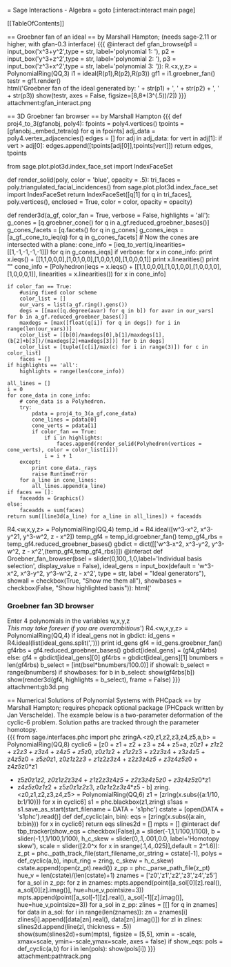 = Sage Interactions - Algebra =
goto [:interact:interact main page]

[[TableOfContents]]

== Groebner fan of an ideal ==
by Marshall Hampton; (needs sage-2.11 or higher, with gfan-0.3 interface)
{{{
@interact
def gfan_browse(p1 = input_box('x^3+y^2',type = str, label='polynomial 1: '), p2 = input_box('y^3+z^2',type = str, label='polynomial 2: '), p3 = input_box('z^3+x^2',type = str, label='polynomial 3: ')):
    R.<x,y,z> = PolynomialRing(QQ,3)
    i1 = ideal(R(p1),R(p2),R(p3))
    gf1 = i1.groebner_fan()
    testr = gf1.render()    
    html('Groebner fan of the ideal generated by: ' + str(p1) + ', ' + str(p2) + ', ' + str(p3))
    show(testr, axes = False, figsize=[8,8*(3^(.5))/2])
}}}
attachment:gfan_interact.png

== 3D Groebner fan browser ==
by Marshall Hampton
{{{
def proj4_to_3(gfanobj, poly4):
    fpoints = poly4.vertices()
    tpoints = [gfanobj._embed_tetra(q) for q in fpoints]
    adj_data = poly4.vertex_adjacencies()
    edges = []
    for adj in adj_data:
        for vert in adj[1]:
            if vert > adj[0]:
                edges.append([tpoints[adj[0]],tpoints[vert]])
    return edges, tpoints

from sage.plot.plot3d.index_face_set import IndexFaceSet

def render_solid(poly, color = 'blue', opacity = .5):
    tri_faces = poly.triangulated_facial_incidences()
    from sage.plot.plot3d.index_face_set import IndexFaceSet
    return IndexFaceSet([q[1] for q in tri_faces], poly.vertices(), enclosed = True, color = color, opacity = opacity)

def render3d(a_gf, color_fan = True, verbose = False, highlights = 'all'):
    g_cones = [q.groebner_cone() for q in a_gf.reduced_groebner_bases()]
    g_cones_facets = [q.facets() for q in g_cones]
    g_cones_ieqs = [a_gf._cone_to_ieq(q) for q in g_cones_facets]
    # Now the cones are intersected with a plane:
    cone_info = [ieq_to_vert(q,linearities=[[1,-1,-1,-1,-1]]) for q in g_cones_ieqs]
    if verbose:
        for x in cone_info:
            print x.ieqs() + [[1,1,0,0,0],[1,0,1,0,0],[1,0,0,1,0],[1,0,0,0,1]]
            print x.linearities()
            print ""
    cone_info = [Polyhedron(ieqs = x.ieqs() + [[1,1,0,0,0],[1,0,1,0,0],[1,0,0,1,0],[1,0,0,0,1]], linearities = x.linearities()) for x in cone_info]

    if color_fan == True:
        #using fixed color scheme
        color_list = []
        our_vars = list(a_gf.ring().gens())
        degs = [[max([q.degree(avar) for q in b]) for avar in our_vars] for b in a_gf.reduced_groebner_bases()]
        maxdegs = [max([float(q[i]) for q in degs]) for i in range(len(our_vars))]
        color_list = [[b[0]/maxdegs[0],b[1]/maxdegs[1],(b[2]+b[3])/(maxdegs[2]+maxdegs[3])] for b in degs]
        color_list = [tuple([c[i]/max(c) for i in range(3)]) for c in color_list] 
        faces = []     
    if highlights == 'all':
        highlights = range(len(cone_info))

    all_lines = []
    i = 0
    for cone_data in cone_info:
        # cone_data is a Polyhedron.
        try:
            pdata = proj4_to_3(a_gf,cone_data)
            cone_lines = pdata[0]
            cone_verts = pdata[1]
            if color_fan == True:       
                if i in highlights:
                    faces.append(render_solid(Polyhedron(vertices = cone_verts), color = color_list[i]))
                i = i + 1
        except:
            print cone_data._rays
            raise RuntimeError
        for a_line in cone_lines:
            all_lines.append(a_line)
    if faces == []: 
        faceadds = Graphics()
    else:
        faceadds = sum(faces)
    return sum([line3d(a_line) for a_line in all_lines]) + faceadds
R4.<w,x,y,z> = PolynomialRing(QQ,4)
temp_id = R4.ideal([w^3-x^2, x^3-y^21, y^3-w^2, z - x^2])
temp_gf4 = temp_id.groebner_fan()
temp_gf4_rbs = temp_gf4.reduced_groebner_bases()
gbdict = dict([['w^3-x^2, x^3-y^2, y^3-w^2, z - x^2',(temp_gf4,temp_gf4_rbs)]])
@interact
def Groebner_fan_browser(bsel = slider(0,100,.1,0,label='Individual basis selection', display_value = False), ideal_gens = input_box(default = 'w^3-x^2, x^3-y^2, y^3-w^2, z - x^2', type = str, label = "Ideal generators"), showall = checkbox(True, "Show me them all"), showbases = checkbox(False, "Show highlighted basis")):
    html('<h3>Groebner fan 3D browser</h3> Enter 4 polynomials in the variables w,x,y,z<BR> <em>This may take forever if you are overambitious</em>')
    R4.<w,x,y,z> = PolynomialRing(QQ,4)
    if ideal_gens not in gbdict:
        id_gens = R4.ideal(list(ideal_gens.split(',')))
        print id_gens
        gf4 = id_gens.groebner_fan()
        gf4rbs = gf4.reduced_groebner_bases()
        gbdict[ideal_gens] = (gf4,gf4rbs)
    else:
        gf4 = gbdict[ideal_gens][0]
        gf4rbs = gbdict[ideal_gens][1]
    bnumbers = len(gf4rbs)
    b_select = [int(bsel*bnumbers/100.0)]
    if showall: b_select = range(bnumbers)
    if showbases:
        for b in b_select:
            show(gf4rbs[b])
    show(render3d(gf4, highlights = b_select), frame = False)
}}}
attachment:gb3d.png

== Numerical Solutions of Polynomial Systems with PHCpack ==
by Marshall Hampton; requires phcpack optional package (PHCpack written by Jan Verschelde).
The example below is a two-parameter deformation of the cyclic-6 problem.  Solution paths are tracked through the parameter homotopy.  
{{{
from sage.interfaces.phc import phc
zringA.<z0,z1,z2,z3,z4,z5,a,b> = PolynomialRing(QQ,8)
cyclic6 = [z0 + z1 + z2 + z3 + z4 + z5+a,
 z0*z1 + z1*z2 + z2*z3 + z3*z4 + z4*z5 + z5*z0,
 z0*z1*z2 + z1*z2*z3 + z2*z3*z4 + z3*z4*z5 + z4*z5*z0 + z5*z0*z1,
 z0*z1*z2*z3 + z1*z2*z3*z4 + z2*z3*z4*z5 + z3*z4*z5*z0 + z4*z5*z0*z1 
 + z5*z0*z1*z2,
 z0*z1*z2*z3*z4 + z1*z2*z3*z4*z5 + z2*z3*z4*z5*z0 + z3*z4*z5*z0*z1 
 + z4*z5*z0*z1*z2 + z5*z0*z1*z2*z3,
 z0*z1*z2*z3*z4*z5 - b]
zring.<z0,z1,z2,z3,z4,z5> = PolynomialRing(QQ,6)
z1 = [zring(x.subs({a:1/10, b:1/10})) for x in cyclic6]
s1 = phc.blackbox(z1,zring)
s1sas = s1.save_as_start(start_filename = DATA + 's1phc')
cstate = [open(DATA + 's1phc').read()]
def def_cyclic(ain, bin):
    eqs = [zring(x.subs({a:ain, b:bin})) for x in cyclic6]
    return eqs
slines2d = []
mpts = []
@interact
def tbp_tracker(show_eqs = checkbox(False),a = slider(-1,1,1/100,1/100), b = slider(-1,1,1/100,1/100), h_c_skew = slider(0,.1,.001,0.0, label='Homotopy skew'), scale = slider([2.0^x for x in srange(.1,4,.025)],default = 2^1.6)):
    z_pt = phc._path_track_file(start_filename_or_string = cstate[-1], polys = def_cyclic(a,b), input_ring = zring, c_skew = h_c_skew)
    cstate.append(open(z_pt).read())
    z_pp = phc._parse_path_file(z_pt)
    hue_v = len(cstate)/(len(cstate)+1)
    znames = ['z0','z1','z2','z3','z4','z5']
    for a_sol in z_pp:
        for z in znames:
            mpts.append(point([a_sol[0][z].real(), a_sol[0][z].imag()], hue=hue_v,pointsize=3))
            mpts.append(point([a_sol[-1][z].real(), a_sol[-1][z].imag()], hue=hue_v,pointsize=3))
    for a_sol in z_pp:
        zlines = [[] for q in znames]
        for data in a_sol:
            for i in range(len(znames)):
                zn = znames[i]
                zlines[i].append([data[zn].real(), data[zn].imag()])
        for zl in zlines:
            slines2d.append(line(zl, thickness = .5))
    show(sum(slines2d)+sum(mpts), figsize = [5,5], xmin = -scale, xmax=scale, ymin=-scale,ymax=scale, axes = false)
    if show_eqs:
        pols = def_cyclic(a,b)
        for i in len(pols):
            show(pols[i])
}}}
attachment:pathtrack.png
